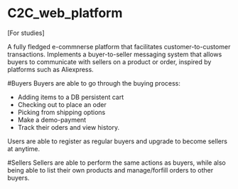 # C2C_web_platform
[For studies]

A fully fledged e-commnerse platform that facilitates customer-to-customer transactions.
Implements a buyer-to-seller messaging system that allows buyers to communicate with sellers on a product or order, inspired by platforms such as Aliexpress.

#Buyers
Buyers are able to go through the buying process:
- Adding items to a DB persistent cart
- Checking out to place an oder
- Picking from shipping options
- Make a demo-payment
- Track their oders and view history.

Users are able to register as regular buyers and upgrade to become sellers at anytime.

#Sellers
Sellers are able to perform the same actions as buyers, while also being able to list their own products and manage/forfill orders to other buyers.
